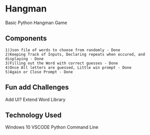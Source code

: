 # Hangman
Basic Python Hangman Game

## Components
    1)Json file of words to choose from randomly - Done
    2)Keeping Track of Inputs, Declaring repeats when occured, and displaying - Done
    3)Filling out the Word with correct guesses - Done
    4)Once All letters are guessed, Little win prompt - Done
    5)Again or Close Prompt - Done

## Fun add Challenges
Add UI?
Extend Word Library

## Technology Used
Windows 10
VSCODE
Python
Command Line